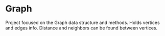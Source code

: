 # Graph
Project focused on the Graph data structure and methods. Holds vertices and edges info. Distance and neighbors can be found between vertices.
